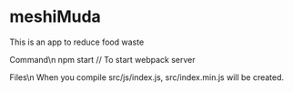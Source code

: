 # meshiMuda
This is an app to reduce food waste 

Command\n
npm start  // To start webpack server


Files\n
When you compile src/js/index.js, src/index.min.js will be created.
